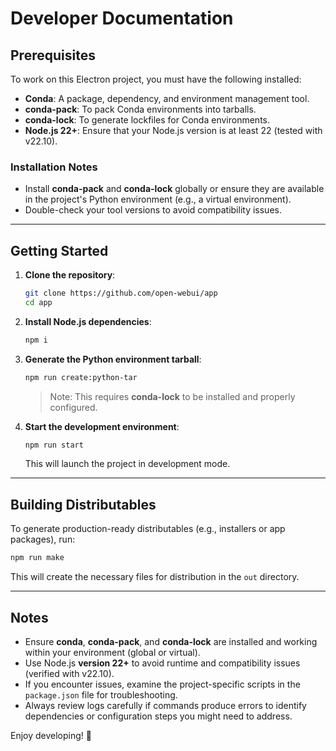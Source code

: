 # Developer Documentation
## Prerequisites
To work on this Electron project, you must have the following installed:
- **Conda**: A package, dependency, and environment management tool.
- **conda-pack**: To pack Conda environments into tarballs.
- **conda-lock**: To generate lockfiles for Conda environments.
- **Node.js 22+**: Ensure that your Node.js version is at least 22 (tested with v22.10).

### Installation Notes
- Install **conda-pack** and **conda-lock** globally or ensure they are available in the project's Python environment (e.g., a virtual environment).
- Double-check your tool versions to avoid compatibility issues.

---

## Getting Started
1. **Clone the repository**:
    ```bash
    git clone https://github.com/open-webui/app
    cd app
    ```

2. **Install Node.js dependencies**:
    ```bash
    npm i
    ```

3. **Generate the Python environment tarball**:
    ```bash
    npm run create:python-tar
    ```
    > Note: This requires **conda-lock** to be installed and properly configured.

4. **Start the development environment**:
    ```bash
    npm run start
    ```
    This will launch the project in development mode.

---

## Building Distributables
To generate production-ready distributables (e.g., installers or app packages), run:
```bash
npm run make
```
This will create the necessary files for distribution in the `out` directory.

---

## Notes
- Ensure **conda**, **conda-pack**, and **conda-lock** are installed and working within your environment (global or virtual).
- Use Node.js **version 22+** to avoid runtime and compatibility issues (verified with v22.10).
- If you encounter issues, examine the project-specific scripts in the `package.json` file for troubleshooting.
- Always review logs carefully if commands produce errors to identify dependencies or configuration steps you might need to address.

Enjoy developing! 🚀